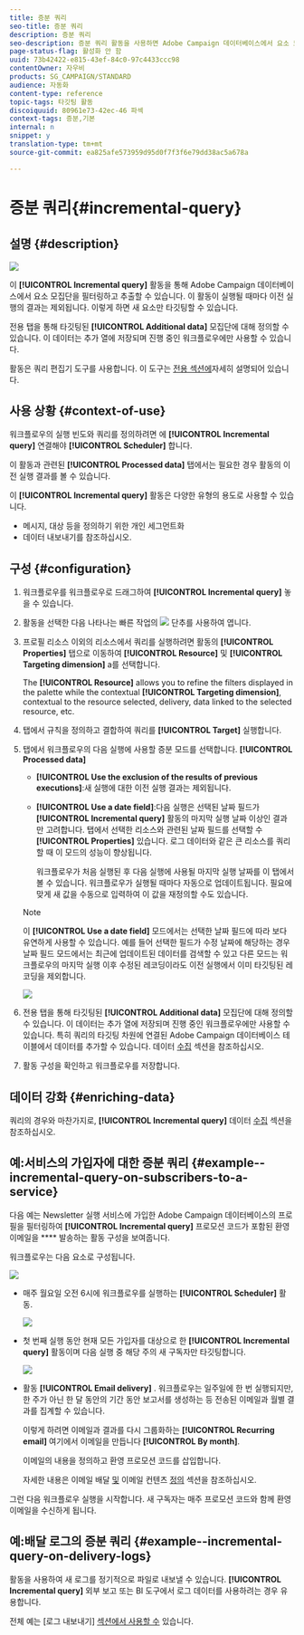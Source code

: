 ```yaml
---
title: 증분 쿼리
seo-title: 증분 쿼리
description: 증분 쿼리
seo-description: 증분 쿼리 활동을 사용하면 Adobe Campaign 데이터베이스에서 요소 모집단을 필터링하고 추출할 수 있습니다.
page-status-flag: 활성화 안 함
uuid: 73b42422-e815-43ef-84c0-97c4433ccc98
contentOwner: 자우비
products: SG_CAMPAIGN/STANDARD
audience: 자동화
content-type: reference
topic-tags: 타깃팅 활동
discoiquuid: 80961e73-42ec-46 파섹
context-tags: 증분,기본
internal: n
snippet: y
translation-type: tm+mt
source-git-commit: ea825afe573959d95d0f7f3f6e79dd38ac5a678a

---
```



# 증분 쿼리{#incremental-query}

## 설명 {#description}

![](assets/incremental.png)

이 **[!UICONTROL Incremental query]** 활동을 통해 Adobe Campaign 데이터베이스에서 요소 모집단을 필터링하고 추출할 수 있습니다. 이 활동이 실행될 때마다 이전 실행의 결과는 제외됩니다. 이렇게 하면 새 요소만 타깃팅할 수 있습니다.

전용 탭을 통해 타깃팅된 **[!UICONTROL Additional data]** 모집단에 대해 정의할 수 있습니다. 이 데이터는 추가 열에 저장되며 진행 중인 워크플로우에만 사용할 수 있습니다.

활동은 쿼리 편집기 도구를 사용합니다. 이 도구는 [전용 섹션에](../../automating/using/editing-queries.md#about-query-editor)자세히 설명되어 있습니다.

## 사용 상황 {#context-of-use}

워크플로우의 실행 빈도와 쿼리를 정의하려면 에 **[!UICONTROL Incremental query]** 연결해야 **[!UICONTROL Scheduler]** 합니다.

이 활동과 관련된 **[!UICONTROL Processed data]** 탭에서는 필요한 경우 활동의 이전 실행 결과를 볼 수 있습니다.

이 **[!UICONTROL Incremental query]** 활동은 다양한 유형의 용도로 사용할 수 있습니다.

* 메시지, 대상 등을 정의하기 위한 개인 세그먼트화
* 데이터 내보내기를 참조하십시오.

## 구성 {#configuration}

1. 워크플로우를 워크플로우로 드래그하여 **[!UICONTROL Incremental query]** 놓을 수 있습니다.
1. 활동을 선택한 다음 나타나는 빠른 작업의 ![](assets/edit_darkgrey-24px.png) 단추를 사용하여 엽니다.
1. 프로필 리소스 이외의 리소스에서 쿼리를 실행하려면 활동의 **[!UICONTROL Properties]** 탭으로 이동하여 **[!UICONTROL Resource]** 및 **[!UICONTROL Targeting dimension]** a를 선택합니다.

   The **[!UICONTROL Resource]** allows you to refine the filters displayed in the palette while the contextual **[!UICONTROL Targeting dimension]**, contextual to the resource selected, delivery, data linked to the selected resource, etc.

1. 탭에서 규칙을 정의하고 결합하여 쿼리를 **[!UICONTROL Target]** 실행합니다.
1. 탭에서 워크플로우의 다음 실행에 사용할 증분 모드를 선택합니다. **[!UICONTROL Processed data]**

   * **[!UICONTROL Use the exclusion of the results of previous executions]**:새 실행에 대한 이전 실행 결과는 제외됩니다.
   * **[!UICONTROL Use a date field]**:다음 실행은 선택된 날짜 필드가 **[!UICONTROL Incremental query]** 활동의 마지막 실행 날짜 이상인 결과만 고려합니다. 탭에서 선택한 리소스와 관련된 날짜 필드를 선택할 수 **[!UICONTROL Properties]** 있습니다. 로그 데이터와 같은 큰 리소스를 쿼리할 때 이 모드의 성능이 향상됩니다.

      워크플로우가 처음 실행된 후 다음 실행에 사용될 마지막 실행 날짜를 이 탭에서 볼 수 있습니다. 워크플로우가 실행될 때마다 자동으로 업데이트됩니다. 필요에 맞게 새 값을 수동으로 입력하여 이 값을 재정의할 수도 있습니다.
   >[!NOTE]
   >
   >이 **[!UICONTROL Use a date field]** 모드에서는 선택한 날짜 필드에 따라 보다 유연하게 사용할 수 있습니다. 예를 들어 선택한 필드가 수정 날짜에 해당하는 경우 날짜 필드 모드에서는 최근에 업데이트된 데이터를 검색할 수 있고 다른 모드는 워크플로우의 마지막 실행 이후 수정된 레코딩이라도 이전 실행에서 이미 타깃팅된 레코딩을 제외합니다.

   ![](assets/incremental_query_usedatefield.png)

1. 전용 탭을 통해 타깃팅된 **[!UICONTROL Additional data]** 모집단에 대해 정의할 수 있습니다. 이 데이터는 추가 열에 저장되며 진행 중인 워크플로우에만 사용할 수 있습니다. 특히 쿼리의 타깃팅 차원에 연결된 Adobe Campaign 데이터베이스 테이블에서 데이터를 추가할 수 있습니다. 데이터 [수집](../../automating/using/query.md#enriching-data) 섹션을 참조하십시오.
1. 활동 구성을 확인하고 워크플로우를 저장합니다.

## 데이터 강화 {#enriching-data}

쿼리의 경우와 마찬가지로, **[!UICONTROL Incremental query]** 데이터 [수집](../../automating/using/query.md#enriching-data) 섹션을 참조하십시오.

## 예:서비스의 가입자에 대한 증분 쿼리 {#example--incremental-query-on-subscribers-to-a-service}

다음 예는 Newsletter 실행 서비스에 가입한 Adobe Campaign 데이터베이스의 프로필을 필터링하여 **[!UICONTROL Incremental query]** 프로모션 코드가 포함된 환영 이메일을 **** 발송하는 활동 구성을 보여줍니다.

워크플로우는 다음 요소로 구성됩니다.

![](assets/incremental_query_example1.png)

* 매주 월요일 오전 6시에 워크플로우를 실행하는 **[!UICONTROL Scheduler]** 활동.

   ![](assets/incremental_query_example2.png)

* 첫 번째 실행 동안 현재 모든 가입자를 대상으로 한 **[!UICONTROL Incremental query]** 활동이며 다음 실행 중 해당 주의 새 구독자만 타깃팅합니다.

   ![](assets/incremental_query_example3.png)

* 활동 **[!UICONTROL Email delivery]** . 워크플로우는 일주일에 한 번 실행되지만, 한 주가 아닌 한 달 동안의 기간 동안 보고서를 생성하는 등 전송된 이메일과 월별 결과를 집계할 수 있습니다.

   이렇게 하려면 이메일과 결과를 다시 그룹화하는 **[!UICONTROL Recurring email]** 여기에서 이메일을 만듭니다 **[!UICONTROL By month]**.

   이메일의 내용을 정의하고 환영 프로모션 코드를 삽입합니다.

   자세한 내용은 이메일 배달 [및](../../automating/using/email-delivery.md) 이메일 컨텐츠 [정의](../../designing/using/personalization.md) 섹션을 참조하십시오.

그런 다음 워크플로우 실행을 시작합니다. 새 구독자는 매주 프로모션 코드와 함께 환영 이메일을 수신하게 됩니다.

## 예:배달 로그의 증분 쿼리 {#example--incremental-query-on-delivery-logs}

활동을 사용하여 새 로그를 정기적으로 파일로 내보낼 수 있습니다. **[!UICONTROL Incremental query]** 외부 보고 또는 BI 도구에서 로그 데이터를 사용하려는 경우 유용합니다.

전체 예는 [로그 내보내기] [섹션에서 사용할 수](../../automating/using/exporting-logs.md) 있습니다.
